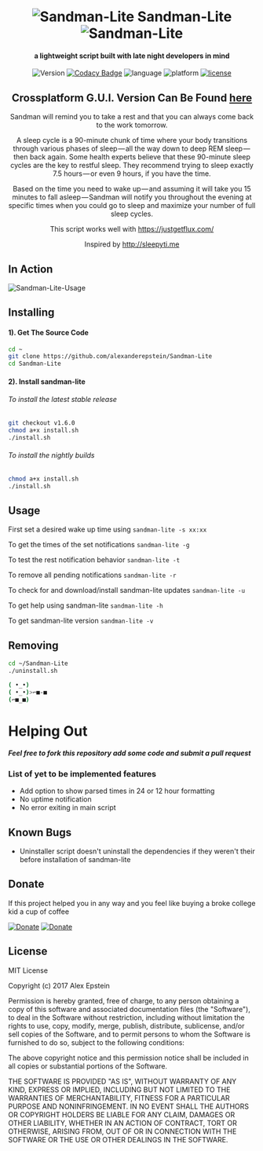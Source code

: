 <div align="center">

 # ![Sandman-Lite](https://github.com/alexanderepstein/Sandman-Lite/blob/master/assets/sleep_github.png) Sandman-Lite ![Sandman-Lite](https://github.com/alexanderepstein/Sandman-Lite/blob/master/assets/sleep_github.png)

 ####  a lightweight script built with late night developers in mind

![Version](https://img.shields.io/github/release/alexanderepstein/Sandman-Lite/all.svg)   [![Codacy Badge](https://api.codacy.com/project/badge/Grade/b968a73e9fef4a96b214f1cab8a1536b)](https://www.codacy.com/app/alexanderepstein/Sandman-Lite?utm_source=github.com&amp;utm_medium=referral&amp;utm_content=alexanderepstein/Sandman-Lite&amp;utm_campaign=Badge_Grade)  ![language](https://img.shields.io/badge/language-bash-lightgrey.svg)  ![platform](https://img.shields.io/badge/platform-OSX%20%26%20Debian%20Linux-blue.svg)  [![license](https://img.shields.io/github/license/mashape/apistatus.svg?style=plastic)]()


 ## Crossplatform G.U.I. Version Can Be Found <a href="https://github.com/alexanderepstein/Sandman">here</a>

 Sandman will remind you to take a rest and that you can always come back to the work tomorrow.

A sleep cycle is a 90-minute chunk of time where your body transitions through various phases of sleep — all the way down to deep REM sleep — then back again. Some health experts believe that these 90-minute sleep cycles are the key to restful sleep. They recommend trying to sleep exactly 7.5 hours — or even 9 hours, if you have the time.

Based on the time you need to wake up — and assuming it will take you 15 minutes to fall asleep — Sandman will notify you throughout the evening at specific times when you could go to sleep and maximize your number of full sleep cycles.


This script works well with https://justgetflux.com/

Inspired by http://sleepyti.me

</div>



## In Action

![Sandman-Lite-Usage](https://github.com/alexanderepstein/Sandman-Lite/blob/master/assets/usage.gif)


## Installing

#### 1). Get The Source Code

```bash
cd ~
git clone https://github.com/alexanderepstein/Sandman-Lite
cd Sandman-Lite
```
 #### 2). Install sandman-lite

 ###### To install the latest stable release
 ```bash
 git checkout v1.6.0
 chmod a+x install.sh
 ./install.sh
 ```
  ###### To install the nightly builds
   ```bash
 chmod a+x install.sh
 ./install.sh
 ```


## Usage
First set a desired wake up time using ```sandman-lite -s xx:xx```

To get the times of the set notifications ```sandman-lite -g```

To test the rest notification behavior ```sandman-lite -t```

To remove all pending notifications ```sandman-lite -r```

To check for and download/install sandman-lite updates ```sandman-lite -u```

To get help using sandman-lite ```sandman-lite -h```

To get sandman-lite version ```sandman-lite -v```



## Removing
```bash
cd ~/Sandman-Lite
./uninstall.sh
```



```bash
( •_•)
( •_•)>⌐■-■
(⌐■_■)
```

# Helping Out
##### Feel free to fork this repository add some code and submit a pull request

### List of yet to be implemented features
* Add option to show parsed times in 24 or 12 hour formatting
* No uptime notification
* No error exiting in main script

## Known Bugs

* Uninstaller script doesn't uninstall the dependencies if they weren't their before installation of sandman-lite

## Donate
If this project helped you in any way and you feel like buying a broke college kid a cup of coffee

[![Donate](https://img.shields.io/badge/Donate-Venmo-blue.svg)](https://venmo.com/AlexanderEpstein)
[![Donate](https://img.shields.io/badge/Donate-SquareCash-green.svg)](https://cash.me/$AlexEpstein)

## License

MIT License

Copyright (c) 2017 Alex Epstein

Permission is hereby granted, free of charge, to any person obtaining a copy of this software and associated documentation files (the "Software"), to deal in the Software without restriction, including without limitation the rights to use, copy, modify, merge, publish, distribute, sublicense, and/or sell copies of the Software, and to permit persons to whom the Software is furnished to do so, subject to the following conditions:

The above copyright notice and this permission notice shall be included in all copies or substantial portions of the Software.

THE SOFTWARE IS PROVIDED "AS IS", WITHOUT WARRANTY OF ANY KIND, EXPRESS OR IMPLIED, INCLUDING BUT NOT LIMITED TO THE WARRANTIES OF MERCHANTABILITY, FITNESS FOR A PARTICULAR PURPOSE AND NONINFRINGEMENT. IN NO EVENT SHALL THE AUTHORS OR COPYRIGHT HOLDERS BE LIABLE FOR ANY CLAIM, DAMAGES OR OTHER LIABILITY, WHETHER IN AN ACTION OF CONTRACT, TORT OR OTHERWISE, ARISING FROM, OUT OF OR IN CONNECTION WITH THE SOFTWARE OR THE USE OR OTHER DEALINGS IN THE SOFTWARE.
